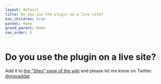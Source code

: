 ```yaml
---
layout: default
title: Do you use the plugin on a live site?
has_children: true
parent: Home
grand_parent: Home
nav_order: 8
---
```

# Do you use the plugin on a live site?

Add it to [the "Sites" page of the wiki](https://github.com/mavaddat/jekyll-responsive-cloudinary/wiki/Sites) and please let me know on Twitter: [@mavaddat](https://twitter.com/mavaddat)

